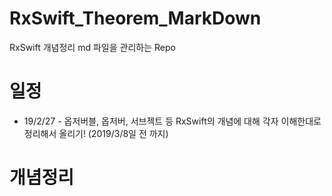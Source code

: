 # RxSwift_Theorem_MarkDown
RxSwift 개념정리 md 파일을 관리하는 Repo

# 일정

* 19/2/27 - 옵저버블, 옵저버, 서브젝트 등 RxSwift의 개념에 대해 각자 이해한대로 정리해서 올리기! (2019/3/8일 전 까지)



# 개념정리



 

